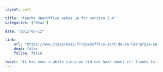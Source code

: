 ```yaml
---
layout: post

title: "Apache OpenOffice wakes up for version 3.4"
categories: ["News"]

date: "2012-05-12"

link:
    url: "https://www.itespresso.fr/openoffice-sort-de-sa-lethargie-en-version-3-4-53153.html"
    dead: false
    follow: false

tweet: "It has been a while since we did not hear about it! Thanks to the dev community!"
---
```

